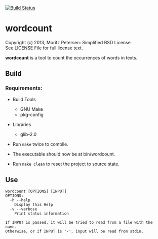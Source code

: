 [![Build Status](https://travis-ci.org/motersen/wordcount.png?branch=master)](https://travis-ci.org/motersen/wordcount)

wordcount
=========

Copyright (c) 2013, Moritz Petersen: Simplified BSD License  
See LICENSE File for full license text.

__wordcount__ is a tool to count the occurrences of words in texts.

## Build

### Requirements:

- Build Tools
  + GNU Make
  + pkg-config
- Libraries
  + glib-2.0

- Run ```make``` twice to compile.
- The executable should now be at bin/wordcount.
- Run ```make clean``` to reset the project to source state.

## Use

```
wordcount [OPTIONS] [INPUT]
OPTIONS:
  -h --help
    Display this Help
  -v --verbose
    Print status information

If INPUT is passed, it will be tried to read from a file with the name.
Otherwise, or if INPUT is '-', input will be read from stdin.
```
